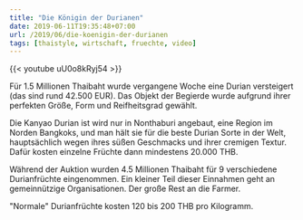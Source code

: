 ```yaml
---
title: "Die Königin der Durianen"
date: 2019-06-11T19:35:48+07:00
url: /2019/06/die-koenigin-der-durianen
tags: [thaistyle, wirtschaft, fruechte, video]
---
```


{{< youtube uU0o8kRyj54 >}}

Für 1.5 Millionen Thaibaht wurde vergangene Woche eine Durian versteigert (das sind rund 42.500 EUR). Das Objekt der Begierde wurde aufgrund ihrer perfekten Größe, Form und Reifheitsgrad gewählt.

Die Kanyao Durian ist wird nur in Nonthaburi angebaut, eine Region im Norden Bangkoks, und man hält sie für die beste Durian Sorte in der Welt, hauptsächlich wegen ihres süßen Geschmacks und ihrer cremigen Textur. Dafür kosten einzelne Früchte dann mindestens 20.000 THB.

Während der Auktion wurden 4.5 Millionen Thaibaht für 9 verschiedene Durianfrüchte eingenommen. Ein kleiner Teil dieser Einnahmen geht an gemeinnützige Organisationen. Der große Rest an die Farmer.

"Normale" Durianfrüchte kosten 120 bis 200 THB pro Kilogramm.
